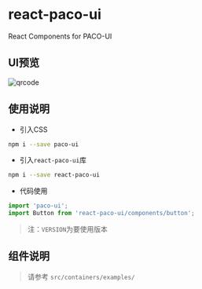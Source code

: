 # react-paco-ui

React Components for PACO-UI

## UI预览

![qrcode](http://hcz.pingan.com/common/images/paco-ui.png?v=2)

## 使用说明

- 引入CSS

```bash
npm i --save paco-ui
```

- 引入`react-paco-ui`库

```bash
npm i --save react-paco-ui
```

- 代码使用

```js
import 'paco-ui';
import Button from 'react-paco-ui/components/button';
```

> 注：`VERSION`为要使用版本


## 组件说明

> 请参考 `src/containers/examples/`
